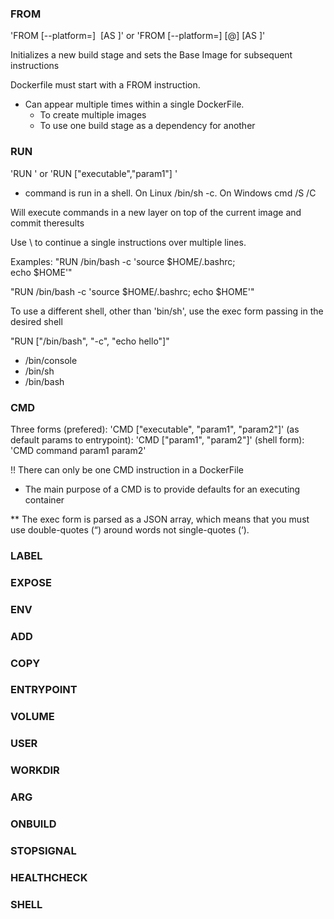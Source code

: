 ### FROM 

'FROM [--platform=<platform>] <image> [AS <name>]' or 'FROM [--platform=<platform>] <image>[@<digest>] [AS <name>]' 

Initializes a new build stage and sets the Base Image for subsequent instructions

Dockerfile must start with a FROM instruction.

* Can appear multiple times within a single DockerFile. 
	- To create multiple images
	- To use one build stage as a dependency for another

### RUN

'RUN <command>' or 'RUN ["executable","param1"] '

* command is run in a shell. On Linux /bin/sh -c. On Windows cmd /S /C

Will execute commands in a new layer on top of the current image and commit theresults 

Use \ to continue a single instructions over multiple lines.

Examples: 
"RUN /bin/bash -c 'source $HOME/.bashrc; \
echo $HOME'"

"RUN /bin/bash -c 'source $HOME/.bashrc; echo $HOME'"

To use a different shell, other than 'bin/sh', use the exec form passing in the desired shell

"RUN ["/bin/bash", "-c", "echo hello"]"

* /bin/console
* /bin/sh
* /bin/bash

### CMD

Three forms
(prefered): 'CMD ["executable", "param1", "param2"]'
(as default params to entrypoint): 'CMD ["param1", "param2"]'
(shell form): 'CMD command param1 param2'

!! There can only be one CMD instruction in a DockerFile

* The main purpose of a CMD is to provide defaults for an executing container

** The exec form is parsed as a JSON array, which means that you must use double-quotes (“) around words not single-quotes (‘).



### LABEL
### EXPOSE
### ENV
### ADD
### COPY
### ENTRYPOINT
### VOLUME
### USER
### WORKDIR
### ARG
### ONBUILD
### STOPSIGNAL
### HEALTHCHECK
### SHELL

